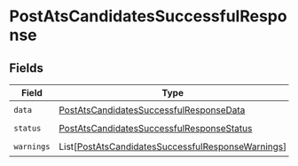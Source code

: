 # PostAtsCandidatesSuccessfulResponse


## Fields

| Field                                                                                                                   | Type                                                                                                                    | Required                                                                                                                | Description                                                                                                             |
| ----------------------------------------------------------------------------------------------------------------------- | ----------------------------------------------------------------------------------------------------------------------- | ----------------------------------------------------------------------------------------------------------------------- | ----------------------------------------------------------------------------------------------------------------------- |
| `data`                                                                                                                  | [PostAtsCandidatesSuccessfulResponseData](../../models/shared/postatscandidatessuccessfulresponsedata.md)               | :heavy_check_mark:                                                                                                      | N/A                                                                                                                     |
| `status`                                                                                                                | [PostAtsCandidatesSuccessfulResponseStatus](../../models/shared/postatscandidatessuccessfulresponsestatus.md)           | :heavy_check_mark:                                                                                                      | N/A                                                                                                                     |
| `warnings`                                                                                                              | List[[PostAtsCandidatesSuccessfulResponseWarnings](../../models/shared/postatscandidatessuccessfulresponsewarnings.md)] | :heavy_check_mark:                                                                                                      | N/A                                                                                                                     |